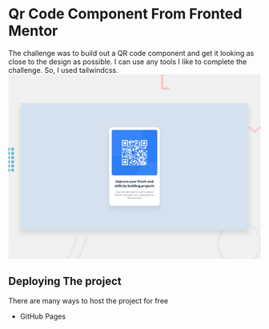# Qr Code Component From Fronted Mentor
The challenge was to build out a QR code component and get it looking as close to the design as possible. I can use any tools I like to complete the challenge. So, I used tailwindcss.
![Design preview for the QR code component coding challenge](./design/desktop-preview.jpg)

## Deploying The project
There are many ways to host the project for free
- GitHub Pages
